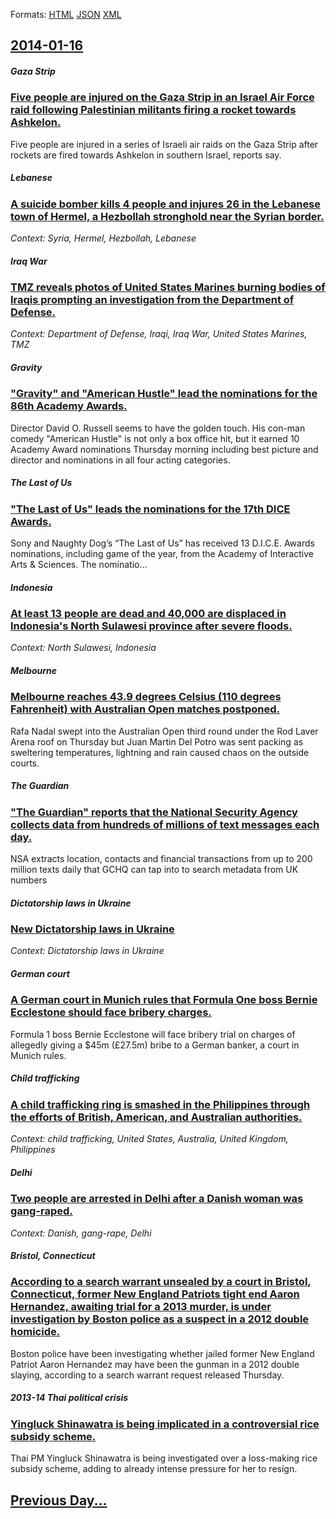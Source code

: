 
Formats: [HTML](2014/01/16/index.html)  [JSON](2014/01/16/index.json)  [XML](2014/01/16/index.xml)  

## [2014-01-16](/news/2014/01/16/index.md)

##### Gaza Strip
### [Five people are injured on the Gaza Strip in an Israel Air Force raid following Palestinian militants firing a rocket towards Ashkelon. ](/news/2014/01/16/five-people-are-injured-on-the-gaza-strip-in-an-israel-air-force-raid-following-palestinian-militants-firing-a-rocket-towards-ashkelon.md)
Five people are injured in a series of Israeli air raids on the Gaza Strip after rockets are fired towards Ashkelon in southern Israel, reports say.

##### Lebanese
### [A suicide bomber kills 4 people and injures 26 in the Lebanese town of Hermel, a Hezbollah stronghold near the Syrian border. ](/news/2014/01/16/a-suicide-bomber-kills-4-people-and-injures-26-in-the-lebanese-town-of-hermel-a-hezbollah-stronghold-near-the-syrian-border.md)
_Context: Syria, Hermel, Hezbollah, Lebanese_

##### Iraq War
### [TMZ reveals photos of United States Marines burning bodies of Iraqis prompting an investigation from the Department of Defense. ](/news/2014/01/16/tmz-reveals-photos-of-united-states-marines-burning-bodies-of-iraqis-prompting-an-investigation-from-the-department-of-defense.md)
_Context: Department of Defense, Iraqi, Iraq War, United States Marines, TMZ_

##### Gravity
### ["Gravity" and "American Hustle" lead the nominations for the 86th Academy Awards. ](/news/2014/01/16/gravity-and-american-hustle-lead-the-nominations-for-the-86th-academy-awards.md)
Director David O. Russell seems to have the golden touch. His con-man comedy &quot;American Hustle&quot; is not only a box office hit, but it earned 10 Academy Award nominations Thursday morning including best picture and director and nominations in all four acting categories.

##### The Last of Us
### ["The Last of Us" leads the nominations for the 17th DICE Awards. ](/news/2014/01/16/the-last-of-us-leads-the-nominations-for-the-17th-dice-awards.md)
Sony and Naughty Dog&#8217;s &#8220;The Last of Us&#8221; has received 13 D.I.C.E. Awards nominations, including game of the year, from the Academy of Interactive Arts &amp; Sciences. The nominatio…

##### Indonesia
### [At least 13 people are dead and 40,000 are displaced in Indonesia's North Sulawesi province after severe floods. ](/news/2014/01/16/at-least-13-people-are-dead-and-40-000-are-displaced-in-indonesia-s-north-sulawesi-province-after-severe-floods.md)
_Context: North Sulawesi, Indonesia_

##### Melbourne
### [Melbourne reaches 43.9 degrees Celsius (110 degrees Fahrenheit) with Australian Open matches postponed. ](/news/2014/01/16/melbourne-reaches-43-9-degrees-celsius-110-degrees-fahrenheit-with-australian-open-matches-postponed.md)
Rafa Nadal swept into the Australian Open third round under the Rod Laver Arena roof on Thursday but Juan Martin Del Potro was sent packing as sweltering temperatures, lightning and rain caused chaos on the outside courts.

##### The Guardian
### ["The Guardian" reports that the National Security Agency collects data from hundreds of millions of text messages each day. ](/news/2014/01/16/the-guardian-reports-that-the-national-security-agency-collects-data-from-hundreds-of-millions-of-text-messages-each-day.md)
NSA extracts location, contacts and financial transactions from up to 200 million texts daily that GCHQ can tap into to search metadata from UK numbers

##### Dictatorship laws in Ukraine
### [New Dictatorship laws in Ukraine ](/news/2014/01/16/new-dictatorship-laws-in-ukraine.md)
_Context: Dictatorship laws in Ukraine_

##### German court
### [A German court in Munich rules that Formula One boss Bernie Ecclestone should face bribery charges. ](/news/2014/01/16/a-german-court-in-munich-rules-that-formula-one-boss-bernie-ecclestone-should-face-bribery-charges.md)
Formula 1 boss Bernie Ecclestone will face bribery trial on charges of allegedly giving a $45m (£27.5m) bribe to a German banker, a court in Munich rules.

##### Child trafficking
### [A child trafficking ring is smashed in the Philippines through the efforts of British, American, and Australian authorities. ](/news/2014/01/16/a-child-trafficking-ring-is-smashed-in-the-philippines-through-the-efforts-of-british-american-and-australian-authorities.md)
_Context: child trafficking, United States, Australia, United Kingdom, Philippines_

##### Delhi
### [Two people are arrested in Delhi after a Danish woman was gang-raped. ](/news/2014/01/16/two-people-are-arrested-in-delhi-after-a-danish-woman-was-gang-raped.md)
_Context: Danish, gang-rape, Delhi_

##### Bristol, Connecticut
### [According to a search warrant unsealed by a court in Bristol, Connecticut, former New England Patriots tight end Aaron Hernandez, awaiting trial for a 2013 murder, is under investigation by Boston police as a suspect in a 2012 double homicide. ](/news/2014/01/16/according-to-a-search-warrant-unsealed-by-a-court-in-bristol-connecticut-former-new-england-patriots-tight-end-aaron-hernandez-awaiting-t.md)
Boston police have been investigating whether jailed former New England Patriot Aaron Hernandez may have been the gunman in a 2012 double slaying, according to a search warrant request released Thursday.

##### 2013-14 Thai political crisis
### [Yingluck Shinawatra is being implicated in a controversial rice subsidy scheme. ](/news/2014/01/16/yingluck-shinawatra-is-being-implicated-in-a-controversial-rice-subsidy-scheme.md)
Thai PM Yingluck Shinawatra is being investigated over a loss-making rice subsidy scheme, adding to already intense pressure for her to resign.

## [Previous Day...](/news/2014/01/15/index.md)

